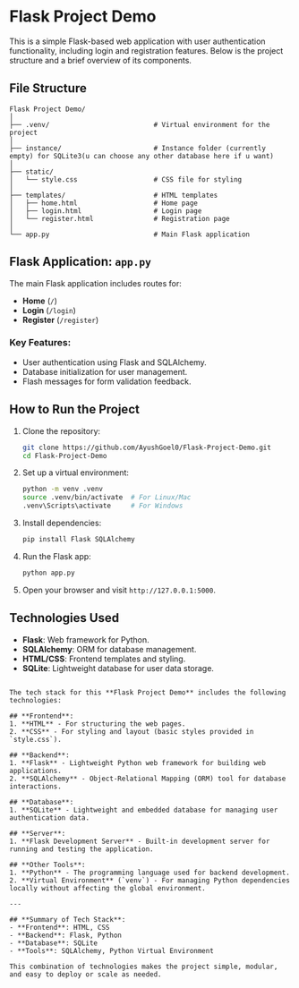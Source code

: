 # Flask Project Demo

This is a simple Flask-based web application with user authentication functionality, including login and registration features. Below is the project structure and a brief overview of its components.

## File Structure

```
Flask Project Demo/
│
├── .venv/                          # Virtual environment for the project
│
├── instance/                       # Instance folder (currently empty) for SQLite3(u can choose any other database here if u want)
│
├── static/
│   └── style.css                   # CSS file for styling
│
├── templates/                      # HTML templates
│   ├── home.html                   # Home page
│   ├── login.html                  # Login page
│   └── register.html               # Registration page
│
└── app.py                          # Main Flask application
```

## Flask Application: `app.py`

The main Flask application includes routes for:

- **Home** (`/`)
- **Login** (`/login`)
- **Register** (`/register`)

### Key Features:
- User authentication using Flask and SQLAlchemy.
- Database initialization for user management.
- Flash messages for form validation feedback.

## How to Run the Project

1. Clone the repository:
   ```bash
   git clone https://github.com/AyushGoel0/Flask-Project-Demo.git
   cd Flask-Project-Demo
   ```

2. Set up a virtual environment:
   ```bash
   python -m venv .venv
   source .venv/bin/activate  # For Linux/Mac
   .venv\Scripts\activate     # For Windows
   ```

3. Install dependencies:
   ```bash
   pip install Flask SQLAlchemy
   ```

4. Run the Flask app:
   ```bash
   python app.py
   ```

5. Open your browser and visit `http://127.0.0.1:5000`.

## Technologies Used

- **Flask**: Web framework for Python.
- **SQLAlchemy**: ORM for database management.
- **HTML/CSS**: Frontend templates and styling.
- **SQLite**: Lightweight database for user data storage.
```

The tech stack for this **Flask Project Demo** includes the following technologies:

## **Frontend**:
1. **HTML** - For structuring the web pages.
2. **CSS** - For styling and layout (basic styles provided in `style.css`).

## **Backend**:
1. **Flask** - Lightweight Python web framework for building web applications.
2. **SQLAlchemy** - Object-Relational Mapping (ORM) tool for database interactions.

## **Database**:
1. **SQLite** - Lightweight and embedded database for managing user authentication data.

## **Server**:
1. **Flask Development Server** - Built-in development server for running and testing the application.

## **Other Tools**:
1. **Python** - The programming language used for backend development.
2. **Virtual Environment** (`venv`) - For managing Python dependencies locally without affecting the global environment.

---

## **Summary of Tech Stack**:
- **Frontend**: HTML, CSS  
- **Backend**: Flask, Python  
- **Database**: SQLite  
- **Tools**: SQLAlchemy, Python Virtual Environment  

This combination of technologies makes the project simple, modular, and easy to deploy or scale as needed.
